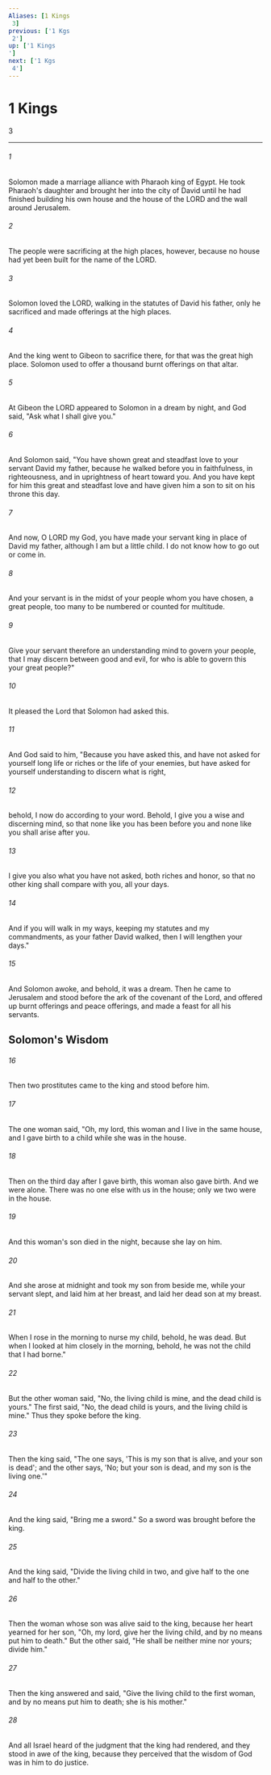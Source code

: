 ```yaml
---
Aliases: [1 Kings 3]
previous: ['1 Kgs 2']
up: ['1 Kings']
next: ['1 Kgs 4']
---
```

# 1 Kings 3

***
 

###### 1 
Solomon made a marriage alliance with Pharaoh king of Egypt. He took Pharaoh's daughter and brought her into the city of David until he had finished building his own house and the house of the LORD and the wall around Jerusalem.  

###### 2 
The people were sacrificing at the high places, however, because no house had yet been built for the name of the LORD.  

###### 3 
Solomon loved the LORD, walking in the statutes of David his father, only he sacrificed and made offerings at the high places.  

###### 4 
And the king went to Gibeon to sacrifice there, for that was the great high place. Solomon used to offer a thousand burnt offerings on that altar.  

###### 5 
At Gibeon the LORD appeared to Solomon in a dream by night, and God said, "Ask what I shall give you."  

###### 6 
And Solomon said, "You have shown great and steadfast love to your servant David my father, because he walked before you in faithfulness, in righteousness, and in uprightness of heart toward you. And you have kept for him this great and steadfast love and have given him a son to sit on his throne this day.  

###### 7 
And now, O LORD my God, you have made your servant king in place of David my father, although I am but a little child. I do not know how to go out or come in.  

###### 8 
And your servant is in the midst of your people whom you have chosen, a great people, too many to be numbered or counted for multitude.  

###### 9 
Give your servant therefore an understanding mind to govern your people, that I may discern between good and evil, for who is able to govern this your great people?"  

###### 10 
It pleased the Lord that Solomon had asked this.  

###### 11 
And God said to him, "Because you have asked this, and have not asked for yourself long life or riches or the life of your enemies, but have asked for yourself understanding to discern what is right,  

###### 12 
behold, I now do according to your word. Behold, I give you a wise and discerning mind, so that none like you has been before you and none like you shall arise after you.  

###### 13 
I give you also what you have not asked, both riches and honor, so that no other king shall compare with you, all your days.  

###### 14 
And if you will walk in my ways, keeping my statutes and my commandments, as your father David walked, then I will lengthen your days."  

###### 15 
And Solomon awoke, and behold, it was a dream. Then he came to Jerusalem and stood before the ark of the covenant of the Lord, and offered up burnt offerings and peace offerings, and made a feast for all his servants.  ## Solomon's Wisdom  

###### 16 
Then two prostitutes came to the king and stood before him.  

###### 17 
The one woman said, "Oh, my lord, this woman and I live in the same house, and I gave birth to a child while she was in the house.  

###### 18 
Then on the third day after I gave birth, this woman also gave birth. And we were alone. There was no one else with us in the house; only we two were in the house.  

###### 19 
And this woman's son died in the night, because she lay on him.  

###### 20 
And she arose at midnight and took my son from beside me, while your servant slept, and laid him at her breast, and laid her dead son at my breast.  

###### 21 
When I rose in the morning to nurse my child, behold, he was dead. But when I looked at him closely in the morning, behold, he was not the child that I had borne."  

###### 22 
But the other woman said, "No, the living child is mine, and the dead child is yours." The first said, "No, the dead child is yours, and the living child is mine." Thus they spoke before the king.  

###### 23 
Then the king said, "The one says, 'This is my son that is alive, and your son is dead'; and the other says, 'No; but your son is dead, and my son is the living one.'"  

###### 24 
And the king said, "Bring me a sword." So a sword was brought before the king.  

###### 25 
And the king said, "Divide the living child in two, and give half to the one and half to the other."  

###### 26 
Then the woman whose son was alive said to the king, because her heart yearned for her son, "Oh, my lord, give her the living child, and by no means put him to death." But the other said, "He shall be neither mine nor yours; divide him."  

###### 27 
Then the king answered and said, "Give the living child to the first woman, and by no means put him to death; she is his mother."  

###### 28 
And all Israel heard of the judgment that the king had rendered, and they stood in awe of the king, because they perceived that the wisdom of God was in him to do justice.
